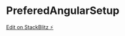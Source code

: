 # PreferedAngularSetup

[Edit on StackBlitz ⚡️](https://stackblitz.com/edit/stackblitz-starters-cfnk6w)